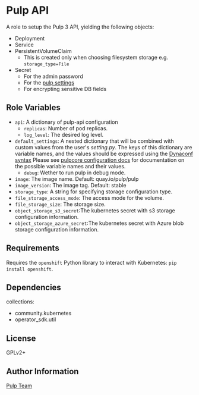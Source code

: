 Pulp API
========

A role to setup the Pulp 3 API, yielding the following objects:

* Deployment
* Service
* PersistentVolumeClaim
    * This is created only when choosing filesystem storage e.g. `storage_type=File`
* Secret
    * For the admin password
    * For the [pulp settings](https://docs.pulpproject.org/pulpcore/configuration/settings.html)
    * For encrypting sensitive DB fields


Role Variables
--------------

* `api`: A dictionary of pulp-api configuration
    * `replicas`: Number of pod replicas.
    * `log_level`: The desired log level.
* `default_settings`: A nested dictionary that will be combined with custom values from the user's
    *setting.py*. The keys of this dictionary are variable names, and the values should be expressed using the
    [Dynaconf syntax](https://dynaconf.readthedocs.io/en/latest/guides/environment_variables.html#precedence-and-type-casting)
    Please see [pulpcore configuration docs](https://docs.pulpproject.org/en/master/nightly/installation/configuration.html#id2)
    for documentation on the possible variable names and their values.
    * `debug`: Wether to run pulp in debug mode.
* `image`: The image name. Default: quay.io/pulp/pulp
* `image_version`: The image tag. Default: stable
* `storage_type`: A string for specifying storage configuration type.
* `file_storage_access_mode`: The access mode for the volume.
* `file_storage_size`: The storage size.
* `object_storage_s3_secret`:The kubernetes secret with s3 storage configuration information.
* `object_storage_azure_secret`:The kubernetes secret with Azure blob storage configuration information.

Requirements
------------

Requires the `openshift` Python library to interact with Kubernetes: `pip install openshift`.

Dependencies
------------

collections:

  - community.kubernetes
  - operator_sdk.util

License
-------

GPLv2+

Author Information
------------------

[Pulp Team](https://pulpproject.org/)
